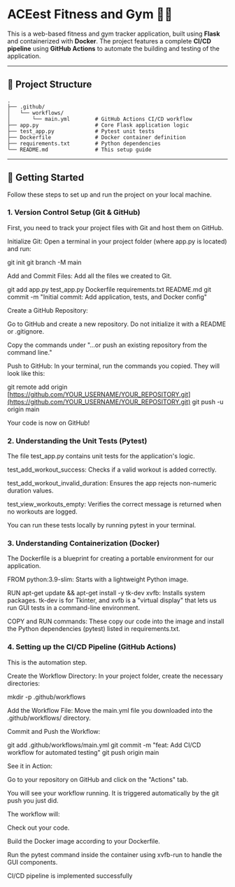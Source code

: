 # ACEest Fitness and Gym 🏋️‍♂️

This is a web-based fitness and gym tracker application, built using **Flask** and containerized with **Docker**. The project features a complete **CI/CD pipeline** using **GitHub Actions** to automate the building and testing of the application.

-----

## 📂 Project Structure

```
.
├── .github/
│   └── workflows/
│       └── main.yml        # GitHub Actions CI/CD workflow
├── app.py                  # Core Flask application logic
├── test_app.py             # Pytest unit tests
├── Dockerfile              # Docker container definition
├── requirements.txt        # Python dependencies
└── README.md               # This setup guide
```

-----

## 🚀 Getting Started

Follow these steps to set up and run the project on your local machine.

### 1\. Version Control Setup (Git & GitHub)

First, you need to track your project files with Git and host them on GitHub.

Initialize Git: Open a terminal in your project folder (where app.py is located) and run:

git init
git branch -M main

Add and Commit Files: Add all the files we created to Git.

git add app.py test_app.py Dockerfile requirements.txt README.md
git commit -m "Initial commit: Add application, tests, and Docker config"

Create a GitHub Repository:

Go to GitHub and create a new repository. Do not initialize it with a README or .gitignore.

Copy the commands under "...or push an existing repository from the command line."

Push to GitHub: In your terminal, run the commands you copied. They will look like this:

git remote add origin [https://github.com/YOUR_USERNAME/YOUR_REPOSITORY.git](https://github.com/YOUR_USERNAME/YOUR_REPOSITORY.git)
git push -u origin main

Your code is now on GitHub!

### 2\. Understanding the Unit Tests (Pytest)

The file test_app.py contains unit tests for the application's logic. 

test_add_workout_success: Checks if a valid workout is added correctly.

test_add_workout_invalid_duration: Ensures the app rejects non-numeric duration values.

test_view_workouts_empty: Verifies the correct message is returned when no workouts are logged.

You can run these tests locally by running pytest in your terminal.

### 3\. Understanding Containerization (Docker)

The Dockerfile is a blueprint for creating a portable environment for our application.

FROM python:3.9-slim: Starts with a lightweight Python image.

RUN apt-get update && apt-get install -y tk-dev xvfb: Installs system packages. tk-dev is for Tkinter, and xvfb is a "virtual display" that lets us run GUI tests in a command-line environment.

COPY and RUN commands: These copy our code into the image and install the Python dependencies (pytest) listed in requirements.txt.

### 4\. Setting up the CI/CD Pipeline (GitHub Actions)

This is the automation step.

Create the Workflow Directory: In your project folder, create the necessary directories:

mkdir -p .github/workflows

Add the Workflow File: Move the main.yml file you downloaded into the .github/workflows/ directory.

Commit and Push the Workflow:

git add .github/workflows/main.yml
git commit -m "feat: Add CI/CD workflow for automated testing"
git push origin main

See it in Action:

Go to your repository on GitHub and click on the "Actions" tab.

You will see your workflow running. It is triggered automatically by the git push you just did.

The workflow will:

Check out your code.

Build the Docker image according to your Dockerfile.

Run the pytest command inside the container using xvfb-run to handle the GUI components.

CI/CD pipeline is implemented successfully